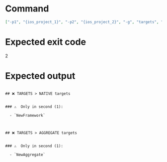 # Command
```json
["-p1", "{ios_project_1}", "-p2", "{ios_project_2}", "-g", "targets", "-f", "markdown", "-v"]
```

# Expected exit code
2

# Expected output
```

## ❌ TARGETS > NATIVE targets


### ⚠️  Only in second (1):

  - `NewFramework`



## ❌ TARGETS > AGGREGATE targets


### ⚠️  Only in second (1):

  - `NewAggregate`




```
